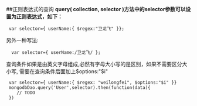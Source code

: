##正则表达式的查询
**query( collection, selector )方法中的selector参数可以设置为正则表达式，如下：**
```
 var selector={ userName:{ $regex:"卫龙飞" }};
```
另外一种写法:
```
  var selector={ userName:/卫龙飞/ };
```
查询条件如果是由英文字母组成,必然有字母大小写的是区别，如果不需要区分大小写, 需要在查询条件后面加上$options:"$i"

```
 var selector={ userName:{ $regex: "weilongfei", $options:"$i" }}
 mongodbDao.query('User',selector).then(function(data){
    // TODO  
 }) 
```


